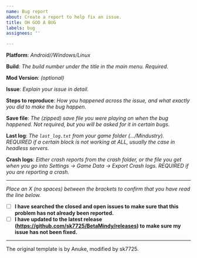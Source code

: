 ```yaml
---
name: Bug report
about: Create a report to help fix an issue.
title: OH GOD A BUG
labels: bug
assignees: ''

---
```


**Platform**: *Android//Windows/Linux*

**Build**: *The build number under the title in the main menu. Required.*

**Mod Version**: *(optional)*

**Issue**: *Explain your issue in detail.*

**Steps to reproduce**: *How you happened across the issue, and what exactly you did to make the bug happen.*

**Save file**: *The (zipped) save file you were playing on when the bug happened. Not required, but you will be asked for it in certain bugs.*

**Last log**: *The `last_log.txt` from your game folder (.../Mindustry). REQUIRED if a certain block is not working at ALL, usually the case in headless servers.*

**Crash logs**: *Either crash reports from the crash folder, or the file you get when you go into Settings -> Game Data -> Export Crash logs. REQUIRED if you are reporting a crash.*

---

*Place an X (no spaces) between the brackets to confirm that you have read the line below.*  
- [ ] **I have searched the closed and open issues to make sure that this problem has not already been reported.**
- [ ] **I have updated to the latest release (https://github.com/sk7725/BetaMindy/releases) to make sure my issue has not been fixed.**

---

The original template is by Anuke, modified by sk7725.
